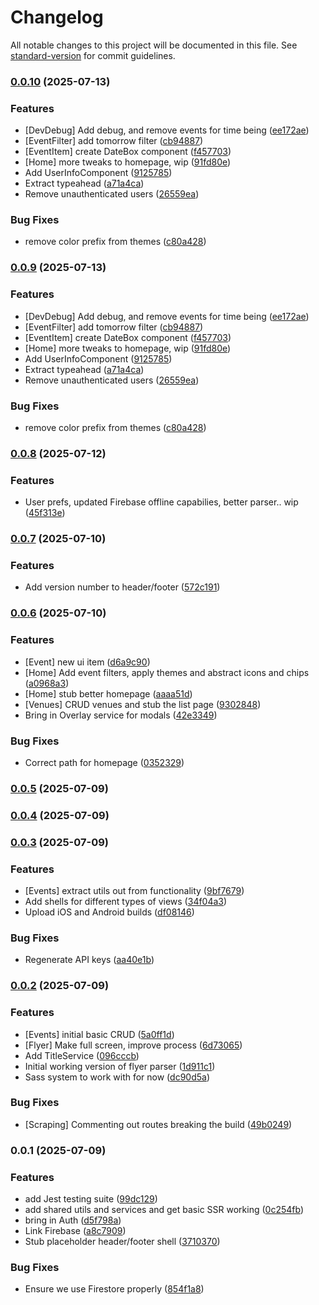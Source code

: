 # Changelog

All notable changes to this project will be documented in this file. See [standard-version](https://github.com/conventional-changelog/standard-version) for commit guidelines.

### [0.0.10](https://github.com/marvinbarretto/watford-events/compare/v0.0.8...v0.0.10) (2025-07-13)


### Features

* [DevDebug] Add debug, and remove events for time being ([ee172ae](https://github.com/marvinbarretto/watford-events/commit/ee172aec1254984aaff77e5c7e60cf33a146080a))
* [EventFilter] add tomorrow filter ([cb94887](https://github.com/marvinbarretto/watford-events/commit/cb9488729fe436e4a6f8db15cba902688798a372))
* [EventItem] create DateBox component ([f457703](https://github.com/marvinbarretto/watford-events/commit/f45770326dff3bd7211f6de674f7e2a86fb9f8f4))
* [Home] more tweaks to homepage, wip ([91fd80e](https://github.com/marvinbarretto/watford-events/commit/91fd80e1750d355027ae8ba102177f80e69dea66))
* Add UserInfoComponent ([9125785](https://github.com/marvinbarretto/watford-events/commit/9125785fe277330f6428de171f69d29de7703377))
* Extract typeahead ([a71a4ca](https://github.com/marvinbarretto/watford-events/commit/a71a4ca61f7cdad025e213f3873d6ba58f6d33ff))
* Remove unauthenticated users ([26559ea](https://github.com/marvinbarretto/watford-events/commit/26559ea6785e760f31dcd2c87c20a7d838af5261))


### Bug Fixes

* remove color prefix from themes ([c80a428](https://github.com/marvinbarretto/watford-events/commit/c80a4286b20ade207d4a94524dac9b5ab06aa355))

### [0.0.9](https://github.com/marvinbarretto/watford-events/compare/v0.0.8...v0.0.9) (2025-07-13)


### Features

* [DevDebug] Add debug, and remove events for time being ([ee172ae](https://github.com/marvinbarretto/watford-events/commit/ee172aec1254984aaff77e5c7e60cf33a146080a))
* [EventFilter] add tomorrow filter ([cb94887](https://github.com/marvinbarretto/watford-events/commit/cb9488729fe436e4a6f8db15cba902688798a372))
* [EventItem] create DateBox component ([f457703](https://github.com/marvinbarretto/watford-events/commit/f45770326dff3bd7211f6de674f7e2a86fb9f8f4))
* [Home] more tweaks to homepage, wip ([91fd80e](https://github.com/marvinbarretto/watford-events/commit/91fd80e1750d355027ae8ba102177f80e69dea66))
* Add UserInfoComponent ([9125785](https://github.com/marvinbarretto/watford-events/commit/9125785fe277330f6428de171f69d29de7703377))
* Extract typeahead ([a71a4ca](https://github.com/marvinbarretto/watford-events/commit/a71a4ca61f7cdad025e213f3873d6ba58f6d33ff))
* Remove unauthenticated users ([26559ea](https://github.com/marvinbarretto/watford-events/commit/26559ea6785e760f31dcd2c87c20a7d838af5261))


### Bug Fixes

* remove color prefix from themes ([c80a428](https://github.com/marvinbarretto/watford-events/commit/c80a4286b20ade207d4a94524dac9b5ab06aa355))

### [0.0.8](https://github.com/marvinbarretto/watford-events/compare/v0.0.7...v0.0.8) (2025-07-12)


### Features

* User prefs, updated Firebase offline capabilies, better parser.. wip ([45f313e](https://github.com/marvinbarretto/watford-events/commit/45f313e21a4d75f995ec6ba910dc2a55ba698863))

### [0.0.7](https://github.com/marvinbarretto/watford-events/compare/v0.0.6...v0.0.7) (2025-07-10)


### Features

* Add version number to header/footer ([572c191](https://github.com/marvinbarretto/watford-events/commit/572c191057b6db60e338bfcefc019a270c0a164e))

### [0.0.6](https://github.com/marvinbarretto/watford-events/compare/v0.0.5...v0.0.6) (2025-07-10)


### Features

* [Event] new ui item ([d6a9c90](https://github.com/marvinbarretto/watford-events/commit/d6a9c90798971874f08e7262e1536a846aa4e892))
* [Home] Add event filters, apply themes and abstract icons and chips ([a0968a3](https://github.com/marvinbarretto/watford-events/commit/a0968a335bf8c6372e32d6f69a70333aa9957791))
* [Home] stub better homepage ([aaaa51d](https://github.com/marvinbarretto/watford-events/commit/aaaa51d87224900089fd07db7c981bd5566cdf79))
* [Venues] CRUD venues and stub the list page ([9302848](https://github.com/marvinbarretto/watford-events/commit/9302848848c23c16417943b11eda1b613d1bc630))
* Bring in Overlay service for modals ([42e3349](https://github.com/marvinbarretto/watford-events/commit/42e33490c5787692edb17e581acb21f57b34e6d0))


### Bug Fixes

* Correct path for homepage ([0352329](https://github.com/marvinbarretto/watford-events/commit/035232990cb26dd303c867b56e8551998d811360))

### [0.0.5](https://github.com/marvinbarretto/watford-events/compare/v0.0.4...v0.0.5) (2025-07-09)

### [0.0.4](https://github.com/marvinbarretto/watford-events/compare/v0.0.3...v0.0.4) (2025-07-09)

### [0.0.3](https://github.com/marvinbarretto/watford-events/compare/v0.0.2...v0.0.3) (2025-07-09)


### Features

* [Events] extract utils out from functionality ([9bf7679](https://github.com/marvinbarretto/watford-events/commit/9bf7679d64381a3fcccd4e80764268d847077c1d))
* Add shells for different types of views ([34f04a3](https://github.com/marvinbarretto/watford-events/commit/34f04a3793c1e595664b634e75ed95ad03c918fa))
* Upload iOS and Android builds ([df08146](https://github.com/marvinbarretto/watford-events/commit/df081467212152567925e57dc8083677fdea4e9b))


### Bug Fixes

* Regenerate API keys ([aa40e1b](https://github.com/marvinbarretto/watford-events/commit/aa40e1b73613c9c05eb9eaccbdfac21f440a36c9))

### [0.0.2](https://github.com/marvinbarretto/watford-events/compare/v0.0.1...v0.0.2) (2025-07-09)


### Features

* [Events] initial basic CRUD ([5a0ff1d](https://github.com/marvinbarretto/watford-events/commit/5a0ff1dca64cc33bc16bf846f96d579573b21d6b))
* [Flyer] Make full screen, improve process ([6d73065](https://github.com/marvinbarretto/watford-events/commit/6d730656eb0b2fbaa49af3746cd86730e87e236c))
* Add TitleService ([096cccb](https://github.com/marvinbarretto/watford-events/commit/096cccb54441c9776241cbd39d2d73467738700b))
* Initial working version of flyer parser ([1d911c1](https://github.com/marvinbarretto/watford-events/commit/1d911c193355bc868a539fa9fc2fe0a447fd229c))
* Sass system to work with for now ([dc90d5a](https://github.com/marvinbarretto/watford-events/commit/dc90d5a0590d430ef4af43e5db56f767121742a2))


### Bug Fixes

* [Scraping] Commenting out routes breaking the build ([49b0249](https://github.com/marvinbarretto/watford-events/commit/49b02492dbe5fe63277f1279fa130214a6788d4d))

### 0.0.1 (2025-07-09)


### Features

* add Jest testing suite ([99dc129](https://github.com/marvinbarretto/watford-events/commit/99dc129c075d3312eb4cfaadb3a1b320d024873e))
* add shared utils and services and get basic SSR working ([0c254fb](https://github.com/marvinbarretto/watford-events/commit/0c254fbe93b62e21f3560ef8ee2d9fad97e5ed36))
* bring in Auth ([d5f798a](https://github.com/marvinbarretto/watford-events/commit/d5f798a0c91cd9c88ec423888b294de9dfe9769d))
* Link Firebase ([a8c7909](https://github.com/marvinbarretto/watford-events/commit/a8c79097328ff9eeb6cd6efcc2a169ea73039a7a))
* Stub placeholder header/footer shell ([3710370](https://github.com/marvinbarretto/watford-events/commit/3710370d1901269faaab3b63b52a6bd12d01838e))


### Bug Fixes

* Ensure we use Firestore properly ([854f1a8](https://github.com/marvinbarretto/watford-events/commit/854f1a8711b98995a40d6181989349422fb33a93))
